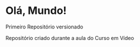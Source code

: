 # Olá, Mundo!
 Primeiro Repositório versionado

 Repositório criado durante a aula do Curso em Vídeo

